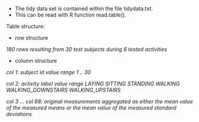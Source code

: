 - The tidy data set is contained within the file tidydata.txt. 
- This can be  read with R function read.table().

Table structure:

- row structure

*180 rows resulting from 30 test subjects during 6 tested activities*

- column structure

*col 1: subject id value range 1 .. 30*

*col 2: activity label value range LAYING SITTING STANDING WALKING WALKING_DOWNSTAIRS WALKING_UPSTAIRS*

*col 3 ... col 68: original measurements aggregated as either the mean value of the measured means or the mean value of the measured standard deviations*